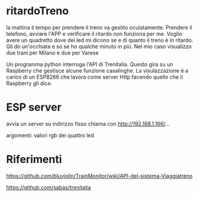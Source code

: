 # ritardoTreno

la mattina il tempo per prendere il treno va gestito oculatamente. Prendere il telefono, avviare l'APP e verificare il ritardo non funziona per me.
Voglio avere un quadretto dove dei led mi dicono se e di quanto il treno è in ritardo. Gli do un'occhiata e so se ho qualche minuto in più.
Nel mio caso visualizzo due trani per Milano e due per Varese

Un programma python interroga l'API di Trenitalia. Questo gira su un Raspberry che gestisce alcune funzione casalinghe. La visulazzazione è a carico di un ESP8266 che lavora come server Http facendo quello che il Raspberry gli dice.


# ESP server

 avvia un server su indirizzo fisso
 chiama con http://192.168.1.166/...
 
 argomenti:
 valori rgb dei quattro led
 
 

# Riferimenti
https://github.com/bluviolin/TrainMonitor/wiki/API-del-sistema-Viaggiatreno

https://github.com/sabas/trenitalia

